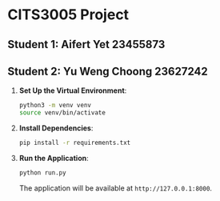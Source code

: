 
# CITS3005 Project
## Student 1: Aifert Yet 23455873
## Student 2: Yu Weng Choong 23627242

1. **Set Up the Virtual Environment**:
    ```bash
    python3 -m venv venv
    source venv/bin/activate
    ```

2. **Install Dependencies**:
    ```bash
    pip install -r requirements.txt
    ```

3. **Run the Application**:
    ```bash
    python run.py
    ```
    The application will be available at `http://127.0.0.1:8000`.
